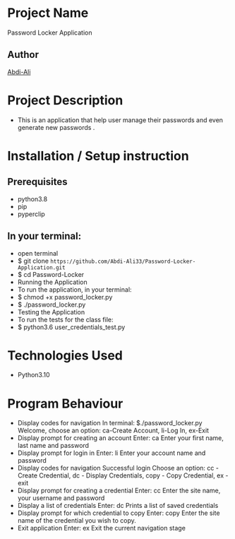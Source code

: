 # Project Name

Password Locker Application

## Author

[Abdi-Ali](https://github.com/Abdi-Ali33)

# Project Description

- This is an application that help user manage their passwords and even generate new passwords .

# Installation / Setup instruction

## Prerequisites

- python3.8
- pip
- pyperclip

## In your terminal:

- open terminal
- $ git clone `https://github.com/Abdi-Ali33/Password-Locker-Application.git`
- $ cd Password-Locker
- Running the Application
- To run the application, in your terminal:
- $ chmod +x password_locker.py
- $ ./password_locker.py
- Testing the Application
- To run the tests for the class file:
- $ python3.6 user_credentials_test.py

# Technologies Used

- Python3.10

# Program Behaviour

- Display codes for navigation In terminal: $./password_locker.py Welcome, choose an option: ca-Create Account, li-Log In, ex-Exit
- Display prompt for creating an account Enter: ca Enter your first name, last name and password
- Display prompt for login in Enter: li Enter your account name and password
- Display codes for navigation Successful login Choose an option: cc - Create Credential, dc - Display Credentials, copy - Copy Credential, ex - exit
- Display prompt for creating a credential Enter: cc Enter the site name, your username and password
- Display a list of credentials Enter: dc Prints a list of saved credentials
- Display prompt for which credential to copy Enter: copy Enter the site name of the credential you wish to copy.
- Exit application Enter: ex Exit the current navigation stage

